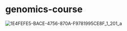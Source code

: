 # genomics-course

![1E4FEFE5-BACE-4756-870A-F9781995CE8F_1_201_a](https://user-images.githubusercontent.com/70148669/92004342-1c671a00-ed10-11ea-85dd-c6b4b2d35fe8.jpeg)

